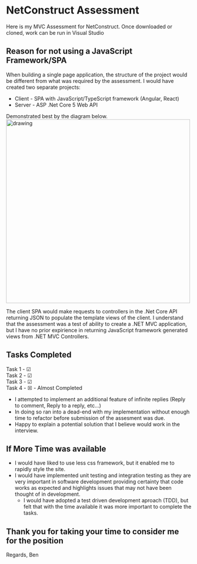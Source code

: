 # NetConstruct Assessment
Here is my MVC Assessment for NetConstruct.
Once downloaded or cloned, work can be run in Visual Studio

## Reason for not using a JavaScript Framework/SPA
When building a single page application, the structure of the project would be different from what was required by the assessment.
I would have created two separate projects:

* Client - SPA with JavaScript/TypeScript framework (Angular, React)
* Server - ASP .Net Core 5 Web API

Demonstrated best by the diagram below.
<br>
<img src="https://www.dotnetcurry.com/images/aspnet-core/aspnet-core3-spa/aspnet-core-spa-project.png?w=980&h=556" alt="drawing" width="500"/>

The client SPA would make requests to controllers in the .Net Core API returning JSON to populate the template views of the client. I understand that the assessment was a test of ability to create a .NET MVC application, but I have no prior expirience in returning JavaScript framework generated views from .NET MVC Controllers. 

## Tasks Completed

Task 1 - &#x2611;
<br>
Task 2 - &#x2611;  
Task 3 - &#x2611;
<br>
Task 4 - &#9746; - Almost Completed
* I attempted to implement an additional feature of infinite replies (Reply to comment, Reply to a reply, etc...) 
* In doing so ran into a dead-end with my implementation without enough time to refactor before submission of the assesment was due.
* Happy to explain a potential solution that I believe would work in the interview.

## If More Time was available
* I would have liked to use less css framework, but it enabled me to rapidly style the site.
* I would have implemented unit testing and integration testing as they are very important in software development providing certainty that code works as expected and highlights issues that may not have been thought of in development.
  * I would have adopted a test driven development aproach (TDD), but felt that with the time available it was more important to complete the tasks. 

## Thank you for taking your time to consider me for the position
Regards, Ben

